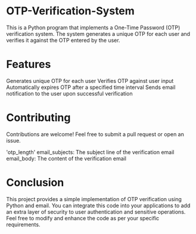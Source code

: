 # OTP-Verification-System
This is a Python program that implements a One-Time Password (OTP) verification system. The system generates a unique OTP for each user and verifies it against the OTP entered by the user.

# Features
Generates unique OTP for each user Verifies OTP against user input Automatically expires OTP after a specified time interval Sends email notification to the user upon successful verification

# Contributing
Contributions are welcome! Feel free to submit a pull request or open an issue.

'otp_length'
email_subjects: The subject line of the verification email
email_body: The content of the verification email

# Conclusion
This project provides a simple implementation of OTP verification using Python and email. You can integrate this code into your applications to add an extra layer of security to user authentication and sensitive operations. Feel free to modify and enhance the code as per your specific requirements.

